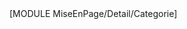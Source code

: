 <!--<div class="displayItem row">   
	[STORPROC MiseEnPage/Categorie|Cat]
	        <ul id="catListMenu" class="col-md-12">
	                [LIMIT 0|1000]
	                <li>
   	                        [!onest:=MiseEnPage/Categorie/[!Cat::Id!]!]
	                        <a href="/MiseEnPage/Categorie/[!Cat::Id!]" title="[!Cat::Nom!]" [IF [!onest!]=[!Query!]]class="selected"[/IF] >[!Cat::Nom!]</a>
	                </li>
	                [/LIMIT]
	        </ul>
	        [NORESULT]
	                <p class="col-md-12 notFound"><span class="glyphicon glyphicon-ban-circle">Aucun objet de ce type n'a été trouvé.</p>
	        [/NORESULT]
	[/STORPROC]
</div>-->

<div  class="itemChilds row">
	[MODULE MiseEnPage/Detail/Categorie]
</div>
		